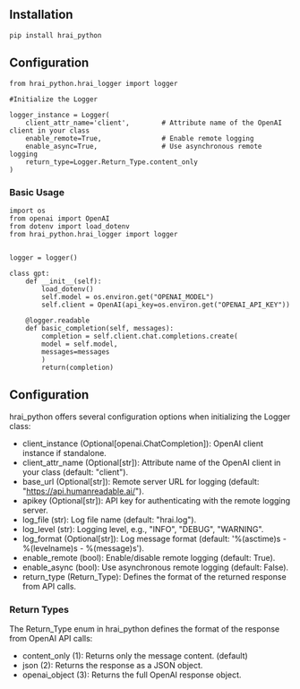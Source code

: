 ## Installation


    pip install hrai_python

## Configuration



    from hrai_python.hrai_logger import logger

    #Initialize the Logger

    logger_instance = Logger(
        client_attr_name='client',        # Attribute name of the OpenAI client in your class
        enable_remote=True,               # Enable remote logging
        enable_async=True,                # Use asynchronous remote logging
        return_type=Logger.Return_Type.content_only
    )


### Basic Usage

    import os
    from openai import OpenAI
    from dotenv import load_dotenv
    from hrai_python.hrai_logger import logger


    logger = logger()

    class gpt:
        def __init__(self):
            load_dotenv()
            self.model = os.environ.get("OPENAI_MODEL")
            self.client = OpenAI(api_key=os.environ.get("OPENAI_API_KEY"))
                
        @logger.readable
        def basic_completion(self, messages):
            completion = self.client.chat.completions.create(
            model = self.model,
            messages=messages
            )
            return(completion)


## Configuration
hrai_python offers several configuration options when initializing the Logger class:

- client_instance (Optional[openai.ChatCompletion]): OpenAI client instance if standalone.
- client_attr_name (Optional[str]): Attribute name of the OpenAI client in your class (default: "client").
- base_url (Optional[str]): Remote server URL for logging (default: "https://api.humanreadable.ai/").
- apikey (Optional[str]): API key for authenticating with the remote logging server.
- log_file (str): Log file name (default: "hrai.log").
- log_level (str): Logging level, e.g., "INFO", "DEBUG", "WARNING".
- log_format (Optional[str]): Log message format (default: '%(asctime)s - %(levelname)s - %(message)s').
- enable_remote (bool): Enable/disable remote logging (default: True).
- enable_async (bool): Use asynchronous remote logging (default: False).
- return_type (Return_Type): Defines the format of the returned response from API calls.
### Return Types
The Return_Type enum in hrai_python defines the format of the response from OpenAI API calls:
- content_only (1): Returns only the message content. (default)
- json (2): Returns the response as a JSON object.
- openai_object (3): Returns the full OpenAI response object.